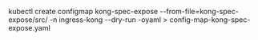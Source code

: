 kubectl create configmap kong-spec-expose --from-file=kong-spec-expose/src/ -n ingress-kong --dry-run -oyaml > config-map-kong-spec-expose.yaml
